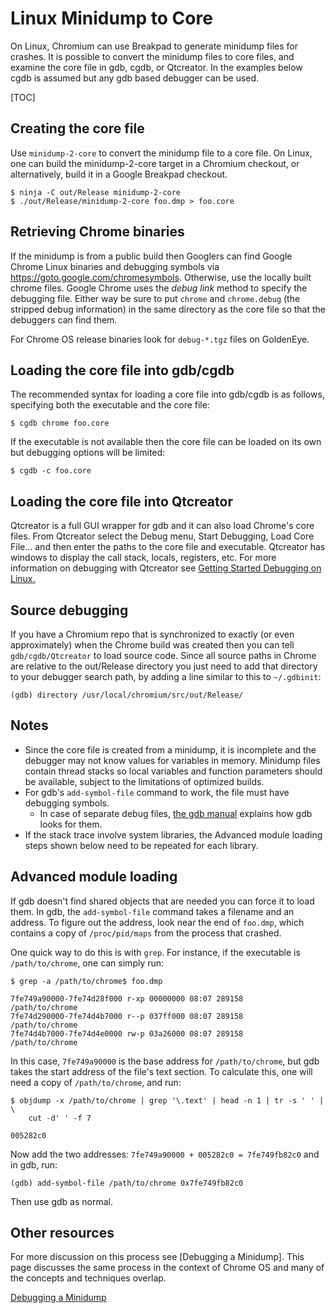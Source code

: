 # Linux Minidump to Core

On Linux, Chromium can use Breakpad to generate minidump files for crashes. It
is possible to convert the minidump files to core files, and examine the core
file in gdb, cgdb, or Qtcreator. In the examples below cgdb is assumed but any
gdb based debugger can be used.

[TOC]

## Creating the core file

Use `minidump-2-core` to convert the minidump file to a core file. On Linux, one
can build the minidump-2-core target in a Chromium checkout, or alternatively,
build it in a Google Breakpad checkout.

```shell
$ ninja -C out/Release minidump-2-core
$ ./out/Release/minidump-2-core foo.dmp > foo.core
```

## Retrieving Chrome binaries

If the minidump is from a public build then Googlers can find Google Chrome
Linux binaries and debugging symbols via https://goto.google.com/chromesymbols.
Otherwise, use the locally built chrome files. Google Chrome uses the
_debug link_ method to specify the debugging file. Either way be sure to put
`chrome` and `chrome.debug` (the stripped debug information) in the same
directory as the core file so that the debuggers can find them.

For Chrome OS release binaries look for `debug-*.tgz` files on
GoldenEye.

## Loading the core file into gdb/cgdb

The recommended syntax for loading a core file into gdb/cgdb is as follows,
specifying both the executable and the core file:

```shell
$ cgdb chrome foo.core
```

If the executable is not available then the core file can be loaded on its own
but debugging options will be limited:

```shell
$ cgdb -c foo.core
```

## Loading the core file into Qtcreator

Qtcreator is a full GUI wrapper for gdb and it can also load Chrome's core
files. From Qtcreator select the Debug menu, Start Debugging, Load Core File...
and then enter the paths to the core file and executable. Qtcreator has windows
to display the call stack, locals, registers, etc. For more information on
debugging with Qtcreator see
[Getting Started Debugging on Linux.](https://www.youtube.com/watch?v=xTmAknUbpB0)

## Source debugging

If you have a Chromium repo that is synchronized to exactly (or even
approximately) when the Chrome build was created then you can tell
`gdb/cgdb/Qtcreator` to load source code. Since all source paths in Chrome are
relative to the out/Release directory you just need to add that directory to
your debugger search path, by adding a line similar to this to `~/.gdbinit`:

```
(gdb) directory /usr/local/chromium/src/out/Release/
```

## Notes

*   Since the core file is created from a minidump, it is incomplete and the
    debugger may not know values for variables in memory. Minidump files contain
    thread stacks so local variables and function parameters should be
    available, subject to the limitations of optimized builds.
*   For gdb's `add-symbol-file` command to work, the file must have debugging
    symbols.
    *   In case of separate debug files,
    [the gdb manual](https://sourceware.org/gdb/onlinedocs/gdb/Separate-Debug-Files.html)
    explains how gdb looks for them.
*   If the stack trace involve system libraries, the Advanced module loading
    steps shown below need to be repeated for each library.

## Advanced module loading

If gdb doesn't find shared objects that are needed you can force it to load
them. In gdb, the `add-symbol-file` command takes a filename and an address. To
figure out the address, look near the end of `foo.dmp`, which contains a copy of
`/proc/pid/maps` from the process that crashed.

One quick way to do this is with `grep`. For instance, if the executable is
`/path/to/chrome`, one can simply run:

```shell
$ grep -a /path/to/chrome$ foo.dmp

7fe749a90000-7fe74d28f000 r-xp 00000000 08:07 289158        /path/to/chrome
7fe74d290000-7fe74d4b7000 r--p 037ff000 08:07 289158        /path/to/chrome
7fe74d4b7000-7fe74d4e0000 rw-p 03a26000 08:07 289158        /path/to/chrome
```


In this case, `7fe749a90000` is the base address for `/path/to/chrome`, but gdb
takes the start address of the file's text section. To calculate this, one will
need a copy of `/path/to/chrome`, and run:

```shell
$ objdump -x /path/to/chrome | grep '\.text' | head -n 1 | tr -s ' ' | \
    cut -d' ' -f 7

005282c0
```


Now add the two addresses: `7fe749a90000 + 005282c0 = 7fe749fb82c0` and in gdb, run:

```
(gdb) add-symbol-file /path/to/chrome 0x7fe749fb82c0
```

Then use gdb as normal.

## Other resources

For more discussion on this process see
[Debugging a Minidump].
This page discusses the same process in the context of Chrome OS and many of the
concepts and techniques overlap.

[Debugging a Minidump](
https://www.chromium.org/chromium-os/packages/crash-reporting/debugging-a-minidump)
